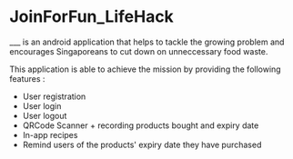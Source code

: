 # JoinForFun_LifeHack

___ is an android application that helps to tackle the growing problem and encourages Singaporeans to cut down on unneccessary food waste. 

This application is able to achieve the mission by providing the following features : 
- User registration
- User login
- User logout
- QRCode Scanner + recording products bought and expiry date
- In-app recipes
- Remind users of the products' expiry date they have purchased




